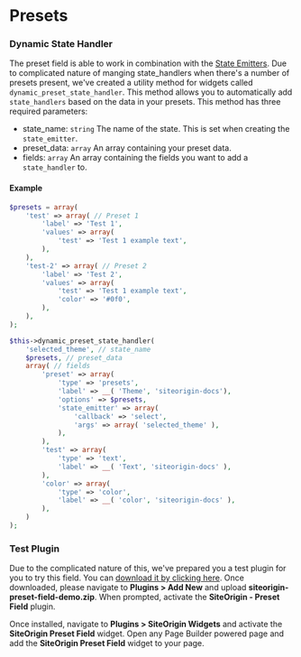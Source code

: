 # Presets

### Dynamic State Handler

The preset field is able to work in combination with the [State Emitters](state-emitters.md). Due to complicated nature of manging state_handlers when there's a number of presets present, we've created a utility method for widgets called `dynamic_preset_state_handler`. This method allows you to automatically add `state_handlers` based on the data in your presets. This method has three required parameters:

- state_name: `string` The name of the state. This is set when creating the `state_emitter`.
- preset_data: `array` An array containing your preset data.
- fields: `array` An array containing the fields you want to add a `state_handler` to.

#### Example

```php
$presets = array(
    'test' => array( // Preset 1
        'label' => 'Test 1',
        'values' => array(
            'test' => 'Test 1 example text',
        ),
    ),
    'test-2' => array( // Preset 2
        'label' => 'Test 2',
        'values' => array(
            'test' => 'Test 1 example text',
            'color' => '#0f0',
        ),
    ),
);

$this->dynamic_preset_state_handler(
    'selected_theme', // state_name
    $presets, // preset_data
    array( // fields
        'preset' => array(
            'type' => 'presets',
            'label' => __( 'Theme', 'siteorigin-docs'),
            'options' => $presets,
            'state_emitter' => array(
                'callback' => 'select',
                'args' => array( 'selected_theme' ),
            ),
        ),
        'test' => array(
            'type' => 'text',
            'label' => __( 'Text', 'siteorigin-docs' ),
        ),
        'color' => array(
            'type' => 'color',
            'label' => __( 'color', 'siteorigin-docs' ),
        ),
    )
);
```

### Test Plugin

Due to the complicated nature of this, we've prepared you a test plugin for you to try this field. You can [download it by clicking here](https://siteorigin.com/wp-content/uploads/2021/06/siteorigin-preset-field-demo.zip). Once downloaded, please navigate to **Plugins > Add New** and upload **siteorigin-preset-field-demo.zip**. When prompted, activate the **SiteOrigin - Preset Field** plugin.

Once installed, navigate to **Plugins > SiteOrigin Widgets** and activate the **SiteOrigin Preset Field** widget. Open any Page Builder powered page and add the **SiteOrigin Preset Field** widget to your page.
